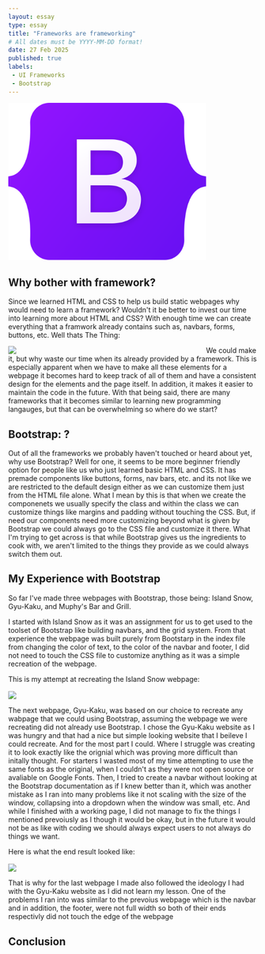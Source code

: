 ```yaml
---
layout: essay
type: essay
title: "Frameworks are frameworking"
# All dates must be YYYY-MM-DD format!
date: 27 Feb 2025
published: true
labels:
 - UI Frameworks
 - Bootstrap
---
```


<!--rounded float-start pe-4-->

<img width="400px" class="rounded float-start pe-4" src="../img/Bootstrap_logo.png">

## Why bother with framework?
Since we learned HTML and CSS to help us build static webpages why would need to learn a framework? Wouldn't it be better to invest our time into learning more about HTML and CSS? With enough time we can create everything that a framwork already contains such as, navbars, forms, buttons, etc. Well thats The Thing:

<img width="400px" align="left" src="../img/The_Thing_HeroPortrait.png">

We could make it, but why waste our time when its already provided by a framework. This is especially apparent when we have to make all these elements for a webpage it becomes hard to keep track of all of them and have a consistent design for the elements and the page itself. In addition, it makes it easier to maintain the code in the future. With that being said, there are many frameworks that it becomes similar to learning new programming langauges, but that can be overwhelming so where do we start? 

## Bootstrap: ?
Out of all the frameworks we probably haven't touched or heard about yet, why use Bootstrap? Well for one, it seems to be more beginner friendly option for people like us who just learned basic HTML and CSS. It has premade components like buttons, forms, nav bars, etc. and its not like we are restricted to the default design either as we can customize them just from the HTML file alone. What I mean by this is that when we create the componenets we usually specify the class and within the class we can customize things like margins and padding without touching the CSS. But, if need our components need more customizing beyond what is given by Bootstrap we could always go to the CSS file and customize it there. What I'm trying to get across is that while Bootstrap gives us the ingredients to cook with, we aren't limited to the things they provide as we could always switch them out.

## My Experience with Bootstrap
So far I've made three webpages with Bootstrap, those being: Island Snow, Gyu-Kaku, and Muphy's Bar and Grill. 

I started with Island Snow as it was an assignment for us to get used to the toolset of Bootstrap like building navbars, and the grid system. From that experience the webpage was built purely from Bootstarp in the index file from changing the color of text, to the color of the navbar and footer, I did not need to touch the CSS file to customize anything as it was a simple recreation of the webpage. 

This is my attempt at recreating the Island Snow webpage:

<img width="700px"  align="center" src="../img/island-snow-screenshot.png">

The next webpage, Gyu-Kaku, was based on our choice to recreate any wabpage that we could using Bootstrap, assuming the webpage we were recreating did not already use Bootstrap. I chose the Gyu-Kaku website as I was hungry and that had a nice but simple looking website that I beileve I could recreate. And for the most part I could. Where I struggle was creating it to look exactly like the orignial which was proving more difficult than initally thought. For starters I wasted most of my time attempting to use the same fonts as the original, when I couldn't as they were not open source or avaliable on Google Fonts. Then, I tried to create a navbar without looking at the Bootstrap documentation as if I knew better than it, which was another mistake as I ran into many problems like it not scaling with the size of the window, collapsing into a dropdown when the window was small, etc. And while I finished with a working page, I did not manage to fix the things I mentioned prevoiusly as I though it would be okay, but in the future it would not be as like with coding we should always expect users to not always do things we want. 

Here is what the end result looked like:

<img width="700px"  align="center" src="../img/gyu-kaku-yourchoice-screenshot.png">

That is why for the last webpage I made also followed the ideology I had with the Gyu-Kaku website as I did not learn my lesson. One of the problems I ran into was similar to the prevoius webpage which is the navbar and in addition, the footer, were not full width so both of their ends respectivly did not touch the edge of the webpage

## Conclusion
